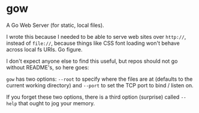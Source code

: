 gow
===

A Go Web Server (for static, local files).

I wrote this because I needed to be able to serve web sites over
`http://`, instead of `file://`, because things like CSS font
loading won't behave across local fs URIs.  Go figure.

I don't expect anyone else to find this useful, but repos should
not go without README's, so here goes:

`gow` has two options: `--root` to specify where the files are at
(defaults to the current working directory) and `--port` to set
the TCP port to bind / listen on.

If you forget these two options, there is a third option
(surprise) called `--help` that ought to jog your memory.
